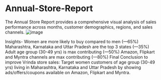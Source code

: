# Annual-Store-Report
The Annual Store Report provides a comprehensive visual analysis of sales performance across months, customer demographics, regions, and sales channels.
![image](https://github.com/user-attachments/assets/0ca44bf7-0038-4548-b54f-c553eec809aa)

Insights-
Women are more likely to buy compared to men (—65%)
Maharashtra, Karnataka and Uttar Pradesh are the top 3 states (—35%)
Adult age group (30-49 yrs) is max contributing (—50%)
Amazon, Flipkart and Myntra channels are max contributing (—80%)
Final Conclusion to improve Vrinda store sales:
Target women customers of age group (30-49 yrs) living in Maharashtra, Karnataka and Uttar Pradesh by showing ads/offers/coupons available on Amazon, Flipkart and Myntra.
